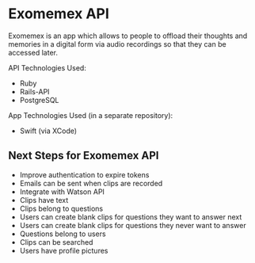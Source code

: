 Exomemex API
======

Exomemex is an app which allows to people to offload their thoughts and memories in a digital form via audio recordings so that they can be accessed later.

API Technologies Used:

* Ruby
* Rails-API
* PostgreSQL

App Technologies Used (in a separate repository):

* Swift (via XCode)


Next Steps for Exomemex API
-------

* Improve authentication to expire tokens
* Emails can be sent when clips are recorded
* Integrate with Watson API
* Clips have text
* Clips belong to questions
* Users can create blank clips for questions they want to answer next
* Users can create blank clips for questions they never want to answer
* Questions belong to users
* Clips can be searched
* Users have profile pictures
